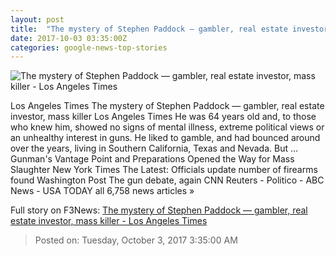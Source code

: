 ```yaml
---
layout: post
title:  "The mystery of Stephen Paddock — gambler, real estate investor, mass killer - Los Angeles Times"
date: 2017-10-03 03:35:00Z
categories: google-news-top-stories
---
```


![The mystery of Stephen Paddock — gambler, real estate investor, mass killer - Los Angeles Times](http://www.trbimg.com/img-59d30671/turbine/la-na-vegas-shooter-what-we-know-20171002)

Los Angeles Times The mystery of Stephen Paddock — gambler, real estate investor, mass killer Los Angeles Times He was 64 years old and, to those who knew him, showed no signs of mental illness, extreme political views or an unhealthy interest in guns. He liked to gamble, and had bounced around over the years, living in Southern California, Texas and Nevada. But ... Gunman's Vantage Point and Preparations Opened the Way for Mass Slaughter New York Times The Latest: Officials update number of firearms found Washington Post The gun debate, again CNN Reuters - Politico - ABC News - USA TODAY all 6,758 news articles »


Full story on F3News: [The mystery of Stephen Paddock — gambler, real estate investor, mass killer - Los Angeles Times](http://www.f3nws.com/n/gKCCrC)

> Posted on: Tuesday, October 3, 2017 3:35:00 AM
